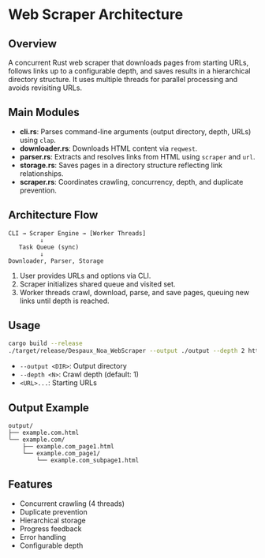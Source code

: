 # Web Scraper Architecture

## Overview

A concurrent Rust web scraper that downloads pages from starting URLs, follows links up to a configurable depth, and saves results in a hierarchical directory structure. It uses multiple threads for parallel processing and avoids revisiting URLs.

## Main Modules

- **cli.rs**: Parses command-line arguments (output directory, depth, URLs) using `clap`.
- **downloader.rs**: Downloads HTML content via `reqwest`.
- **parser.rs**: Extracts and resolves links from HTML using `scraper` and `url`.
- **storage.rs**: Saves pages in a directory structure reflecting link relationships.
- **scraper.rs**: Coordinates crawling, concurrency, depth, and duplicate prevention.

## Architecture Flow

```
CLI → Scraper Engine → [Worker Threads]
         ↓
   Task Queue (sync)
         ↓
Downloader, Parser, Storage
```

1. User provides URLs and options via CLI.
2. Scraper initializes shared queue and visited set.
3. Worker threads crawl, download, parse, and save pages, queuing new links until depth is reached.

## Usage

```bash
cargo build --release
./target/release/Despaux_Noa_WebScraper --output ./output --depth 2 https://example.com
```

- `--output <DIR>`: Output directory
- `--depth <N>`: Crawl depth (default: 1)
- `<URL>...`: Starting URLs

## Output Example

```
output/
├── example.com.html
└── example.com/
    ├── example.com_page1.html
    └── example.com_page1/
        └── example.com_subpage1.html
```

## Features

- Concurrent crawling (4 threads)
- Duplicate prevention
- Hierarchical storage
- Progress feedback
- Error handling
- Configurable depth
